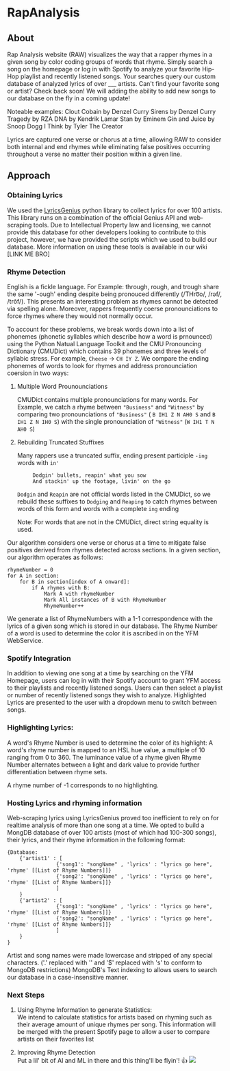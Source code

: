 # RapAnalysis

## About
Rap Analysis website (RAW) visualizes the way that a rapper rhymes in a given song by color coding groups of words that rhyme. Simply search a song on the homepage or log in with Spotify to analyze your favorite Hip-Hop playlist and recently listened songs. Your searches query our custom database of analyzed lyrics of over ___ artists. Can't find your favorite song or artist? Check back soon! We will adding the ability to add new songs to our database on the fly in a coming update! 

Noteable examples: 
    Clout Cobain by Denzel Curry
    Sirens by Denzel Curry
    Tragedy by RZA
    DNA by Kendrik Lamar
    Stan by Eminem
    Gin and Juice by Snoop Dogg
    I Think by Tyler The Creator

Lyrics are captured one verse or chorus at a time, allowing RAW to consider both internal and end rhymes while eliminating false positives occurring throughout a verse no matter their position within a given line.


## Approach 

### Obtaining Lyrics
We used the [LyricsGenius](https://github.com/johnwmillr/LyricsGenius) python library to collect lyrics for over 100 artists. This library runs on a combination of the official Genius API and web-scraping tools. Due to Intellectual Property law and licensing, we cannot provide this database for other developers looking to contribute to this project, however, we have provided the scripts which we used to build our database. More information on using these tools is available in our wiki [LINK ME BRO]

### Rhyme Detection    
English is a fickle language. For Example: through, rough, and trough share the same '-ough' ending despite being pronouced differently (/THro͞o/, /rəf/, /trôf/). This presents an interesting problem as rhymes cannot be detected via spelling alone. Moreover, rappers frequently coerse pronounciations to force rhymes where they would not normally occur. 

To account for these problems, we break words down into a list of phonemes (phonetic syllables which describe how a word is prnounced) using the Python Natual Language Toolkit and the CMU Pronouncing Dictionary (CMUDict) which contains 39 phonemes and three levels of syllabic stress. For example, `Cheese` -> `CH IY Z`. We compare the ending phonemes of words to look for rhymes and address pronounciation coersion in two ways: 

1. Multiple Word Prounounciations

    CMUDict contains multiple pronounciations for many words. For Example, we catch a rhyme between `"Business"` and `"Witness"` by comparing two pronounciations of `"Business"` ( `B IH1 Z N AH0 S` and `B IH1 Z N IH0 S`) with the single pronounciation of `"Witness"` (`W IH1 T N AH0 S`) 

2. Rebuilding Truncated Stuffixes

    Many rappers use a truncated suffix, ending present participle `-ing` words with `in'`

            Dodgin' bullets, reapin' what you sow
            And stackin' up the footage, livin' on the go
    `Dodgin` and `Reapin` are not official words listed in the CMUDict, so we rebuild these suffixes to `Dodging` and `Reaping` to catch rhymes between words of this form and words with a complete `ing` ending

    Note: For words that are not in the CMUDict, direct string equality is used. 
  
Our algorithm considers one verse or chorus at a time to mitigate false positives derived from rhymes detected across sections. In a given section, our algorithm operates as follows:

    rhymeNumber = 0
    for A in section: 
        for B in section[index of A onward]:
            if A rhymes with B: 
                Mark A with rhymeNumber
                Mark All instances of B with RhymeNumber
                RhymeNumber++

We generate a list of RhymeNumbers with a 1-1 correspondence with the lyrics of a given song which is stored in our database. The Rhyme Number of a word is used to determine the color it is ascribed in on the YFM WebService. 
<!-- TODO: DEFINE RHYME NUMBER MORE CLEARLY -->

### Spotify Integration
In addition to viewing one song at a time by searching on the YFM Homepage, users can log in with their Spotify account to grant YFM access to their playlists and recently listened songs. Users can then select a playlist  or number of recently listened songs they wish to analyze. Highlighted Lyrics are presented to the user with a dropdown menu to switch between songs.  


### Highlighting Lyrics:
A word's Rhyme Number is used to determine the color of its highlight: A word's rhyme number is mapped to an HSL hue value, a multiple of 10 ranging from 0 to 360. The luminance value of a rhyme given Rhyme Number alternates between a light and dark value to provide further differentiation between rhyme sets.   

A rhyme number of -1 corresponds to no highlighting.  
<!-- TODO: DESCRIBE MORE CLEARLY HOW HIGHLIGHTING WORKS  -->
### Hosting Lyrics and rhyming information
Web-scraping lyrics using LyricsGenius proved too inefficient to rely on for realtime analysis of more than one song at a time. We opted to build a MongDB database of over 100 artists (most of which had 100-300 songs), their lyrics, and their rhyme information in the following format: 

    {Database: 
        {'artist1' : [
                    {'song1': "songName" , 'lyrics' : "lyrics go here", 'rhyme' [[List of Rhyme Numbers]]}
                    {'song2': "songName" , 'lyrics' : "lyrics go here", 'rhyme' [[List of Rhyme Numbers]]}
                    ]
        }
        {'artist2' : [
                    {'song1': "songName" , 'lyrics' : "lyrics go here", 'rhyme' [[List of Rhyme Numbers]]}
                    {'song2': "songName" , 'lyrics' : "lyrics go here", 'rhyme' [[List of Rhyme Numbers]]}
                    ]
        }
    }

Artist and song names were made lowercase and stripped of any special characters. ('.' replaced with '' and '$' replaced with 's' to conform to MongoDB restrictions)
MongoDB's Text indexing to allows users to search our database in a case-insensitive manner.




### Next Steps 
1. Using Rhyme Information to generate Statistics: <br>
    We intend to calculate statistics for artists based on rhyming such as their average amount of unique rhymes per song. This information will be merged with the present Spotify page to allow a user to compare artists on their favorites list

2. Improving Rhyme Detection <br>
   Put a lil' bit of AI and ML in there and this thing'll be flyin'! 👍
   ![](http://www.google.com/url?sa=i&url=https%3A%2F%2Fen.wikipedia.org%2Fwiki%2FThumb_signal&psig=AOvVaw3hEzRyc5f1LGUDsdRAoVvZ&ust=1606194084787000&source=images&cd=vfe&ved=0CAIQjRxqFwoTCLD_k7Hxl-0CFQAAAAAdAAAAABAD)
   
